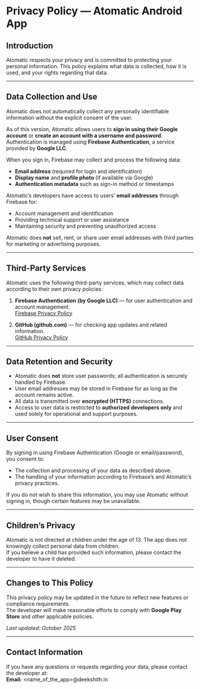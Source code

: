 <script href="language-pp.js"></script>
# Privacy Policy — Atomatic Android App

## Introduction
Atomatic respects your privacy and is committed to protecting your personal information. This policy explains what data is collected, how it is used, and your rights regarding that data.

---

## Data Collection and Use
Atomatic does not automatically collect any personally identifiable information without the explicit consent of the user.

As of this version, Atomatic allows users to **sign in using their Google account** or **create an account with a username and password**.  
Authentication is managed using **Firebase Authentication**, a service provided by **Google LLC**.

When you sign in, Firebase may collect and process the following data:

- **Email address** (required for login and identification)  
- **Display name** and **profile photo** (if available via Google)  
- **Authentication metadata** such as sign-in method or timestamps  

Atomatic’s developers have access to users’ **email addresses** through Firebase for:
- Account management and identification  
- Providing technical support or user assistance  
- Maintaining security and preventing unauthorized access  

Atomatic does **not** sell, rent, or share user email addresses with third parties for marketing or advertising purposes.

---

## Third-Party Services
Atomatic uses the following third-party services, which may collect data according to their own privacy policies:

1. **Firebase Authentication (by Google LLC)** — for user authentication and account management.  
   [Firebase Privacy Policy](https://firebase.google.com/support/privacy)

2. **GitHub (github.com)** — for checking app updates and related information.  
   [GitHub Privacy Policy](https://docs.github.com/en/github/site-policy/github-privacy-statement)

---

## Data Retention and Security
- Atomatic does **not** store user passwords; all authentication is securely handled by Firebase.  
- User email addresses may be stored in Firebase for as long as the account remains active.  
- All data is transmitted over **encrypted (HTTPS)** connections.  
- Access to user data is restricted to **authorized developers only** and used solely for operational and support purposes.

---

## User Consent
By signing in using Firebase Authentication (Google or email/password), you consent to:
- The collection and processing of your data as described above.  
- The handling of your information according to Firebase’s and Atomatic’s privacy practices.

If you do not wish to share this information, you may use Atomatic without signing in, though certain features may be unavailable.

---

## Children’s Privacy
Atomatic is not directed at children under the age of 13. The app does not knowingly collect personal data from children.  
If you believe a child has provided such information, please contact the developer to have it deleted.

---

## Changes to This Policy
This privacy policy may be updated in the future to reflect new features or compliance requirements.  
The developer will make reasonable efforts to comply with **Google Play Store** and other applicable policies.

_Last updated: October 2025_

---

## Contact Information
If you have any questions or requests regarding your data, please contact the developer at:  
**Email:** <name_of_the_app>@deekshith.in
